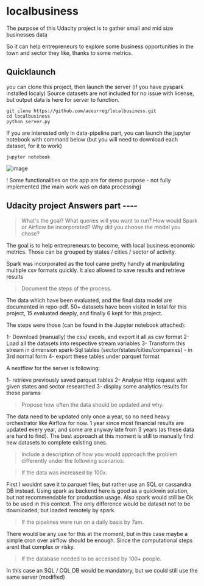 # localbusiness
The purpose of this Udacity project is to gather small and mid size businesses data

So it can help entrepreneurs to explore some business opportunities in the town and sector they like, thanks to some metrics.

## Quicklaunch

you can clone this project, then launch the server (if you have pyspark installed localy)
Source datasets are not included for no issue with license, but output data is here for server to function.

```
git clone https://github.com/acourreg/localbusiness.git
cd localbusiness
python server.py
```

If you are interested only in data-pipeline part, you can launch the jupyter notebook with command below (but you will need to download each dataset, for it to work)
```
jupyter notebook
```

![image](https://cloud.githubusercontent.com/assets/9053854/24495974/fbf2e0cc-1547-11e7-846c-25b5fac7f6b1.png)


! Some functionalities on the app are for demo purpose - not fully implemented
(the main work was on data processing)

## Udacity project Answers part ----

> What's the goal? What queries will you want to run? How would Spark or Airflow be incorporated? Why did you choose the model you chose?

The goal is to help entrepreneurs to become, with local business economic metrics. Those can be grouped by states / cities / sector of activity.

Spark was incorporated as the tool came pretty handly at manipulating multiple csv formats quickly. It also allowed to save results 
and retrieve
results

> Document the steps of the process.

The data which have been evaluated, and the final data model are documented in repo-pdf. 50+ datasets have been visited in total for this project,
15 evaluated deeply, and finally 6 kept for this project.

The steps were those (can be found in the Jupyter notebook attached):

1- Download (manually) the csv/ excels, and export it all as csv format
2- Load all the datasets into respective stream variables
3- Transform this stream in dimension spark-Sql tables (sector/states/cities/companies) -  in 3rd normal form
4- export these tables under parquet format

A nextflow for the server is following:

1- retrieve previously saved parquet tables
2- Analyse Http request with given states and sector researched
3- display some analytics results for these params


> Propose how often the data should be updated and why.

The data need to be updated only once a year, so no need heavy orchestrator like Airflow for now.
1 year since most financial results are updated every year, and some are anyway late from 3 years (as these data are hard to find).
The best approach at this moment is still to manually find new datasets to complete existing ones.

> Include a description of how you would approach the problem differently under the following scenarios:

> If the data was increased by 100x.

First I wouldnt save it to parquet files, but rather use an SQL or cassandra DB instead. Using spark as backend here is good as 
a quickwin solution, but not recommendable for production usage. Also spark would still be Ok to be used in this context. The only difference
would be dataset not to be downloaded, but loaded remotely by spark.

> If the pipelines were run on a daily basis by 7am.

There would be any use for this at the moment, but in this case maybe a simple cron over airflow should be enough. Since the computational
steps arent that complex or risky.

> If the database needed to be accessed by 100+ people.

In this case an SQL / CQL DB would be mandatory, but we could still use the same server (modified)